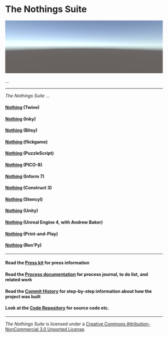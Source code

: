 # The Nothings Suite

[![Splash](info/images/splash.png)](https://pippinbarr.github.io/the-nothings-suite/)

*...*

---

_The Nothings Suite_ ...

#### [Nothing](https://pippinbarr.github.io/the-nothings-suite/twine/) (Twine)
#### [Nothing](https://pippinbarr.github.io/the-nothings-suite/inky/) (Inky)
#### [Nothing](https://pippinbarr.github.io/the-nothings-suite/bitsy/) (Bitsy)
#### [Nothing](https://pippinbarr.github.io/the-nothings-suite/flickgame/) (flickgame)
#### [Nothing](https://pippinbarr.github.io/the-nothings-suite/puzzlescript/) (PuzzleScript)
#### [Nothing](https://pippinbarr.github.io/the-nothings-suite/pico8/) (PICO-8)
#### [Nothing](https://pippinbarr.github.io/the-nothings-suite/inform7/Nothing.gblorb) (Inform 7)
#### [Nothing](https://pippinbarr.github.io/the-nothings-suite/construct3/) (Construct 3)
#### [Nothing](https://pippinbarr.github.io/the-nothings-suite/stencyl/) (Stencyl)
#### [Nothing](https://pippinbarr.github.io/the-nothings-suite/unity/) (Unity)
#### [Nothing](https://pippinbarr.github.io/the-nothings-suite/unrealengine4/) (Unreal Engine 4, with Andrew Baker)
#### [Nothing](https://pippinbarr.github.io/the-nothings-suite/print-and-play/nothing.pdf) (Print-and-Play)
#### [Nothing](https://pippinbarr.github.io/the-nothings-suite/renpy/) (Ren'Py)

---

#### Read the [Press kit](https://github.com/pippinbarr/the-nothings-suite/blob/master/press/README.md) for press information
#### Read the [Process documentation](https://github.com/pippinbarr/the-nothings-suite/blob/master/process/README.md) for process journal, to do list, and related work
#### Read the [Commit History](https://github.com/pippinbarr/the-nothings-suite/commits/master) for step-by-step information about how the project was built
#### Look at the [Code Repository](https://github.com/pippinbarr/the-nothings-suite) for source code etc.

---

_The Nothings Suite_ is licensed under a [Creative Commons Attribution-NonCommercial 3.0 Unported License](http://creativecommons.org/licenses/by-nc/3.0/).
